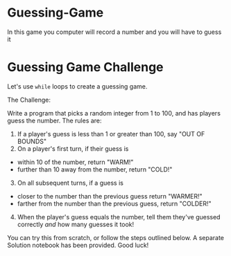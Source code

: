 # Guessing-Game
In this game you computer will record a number and you will have to guess it


# Guessing Game Challenge

Let's use `while` loops to create a guessing game.

The Challenge:

Write a program that picks a random integer from 1 to 100, and has players guess the number. The rules are:

1. If a player's guess is less than 1 or greater than 100, say "OUT OF BOUNDS"
2. On a player's first turn, if their guess is
 * within 10 of the number, return "WARM!"
 * further than 10 away from the number, return "COLD!"
3. On all subsequent turns, if a guess is 
 * closer to the number than the previous guess return "WARMER!"
 * farther from the number than the previous guess, return "COLDER!"
4. When the player's guess equals the number, tell them they've guessed correctly *and* how many guesses it took!

You can try this from scratch, or follow the steps outlined below. A separate Solution notebook has been provided. Good luck!
